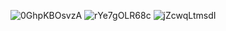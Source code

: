 
![0GhpKBOsvzA](https://github.com/son4ez1/semester5/assets/113089517/bca47775-4c68-4210-b27b-f77e3e52220f)
![rYe7gOLR68c](https://github.com/son4ez1/semester5/assets/113089517/2ec563fb-8f02-401f-90d1-18eed2c6d1fa)
![jZcwqLtmsdI](https://github.com/son4ez1/semester5/assets/113089517/9a72781f-f12a-40eb-a5e6-6150f43a86fe)
